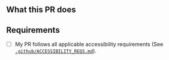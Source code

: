 ## What this PR does

## Requirements

* [ ] My PR follows all applicable accessibility requirements (See [`.github/ACCESSIBILITY_REQS.md`](https://github.com/MicrosoftEdge/Demos/blob/master/.github/ACCESSIBILITY_REQS.md)).
